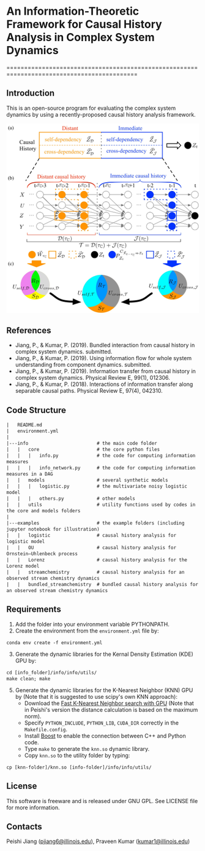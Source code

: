# An Information-Theoretic Framework for Causal History Analysis in Complex System Dynamics
===========================================================================================

## Introduction
This is an open-source program for evaluating the complex system dynamics by using a recently-proposed causal history analysis framework.

![Illustration of Causal History Analysis Framework in a Quadvariate system](FigDiagram.jpg)

## References
- Jiang, P., & Kumar, P. (2019). Bundled interaction from causal history in complex system dynamics. submitted.
- Jiang, P., & Kumar, P. (2019). Using information flow for whole system understanding from component dynamics. submitted.
- Jiang, P., & Kumar, P. (2019). Information transfer from causal history in complex system dynamics. Physical Review E, 99(1), 012306.
- Jiang, P., & Kumar, P. (2018). Interactions of information transfer along separable causal paths. Physical Review E, 97(4), 042310.

## Code Structure
```
|   README.md
|   environment.yml
|
|---info                         # the main code folder
|   |   core                     # the core python files
|   |   |   info.py              # the code for computing information measures
|   |   |   info_network.py      # the code for computing information measures in a DAG
|   |   models                   # several synthetic models
|   |   |   logistic.py          # the multivariate noisy logistic model
|   |   |   others.py            # other models
|   |   utils                    # utility functions used by codes in the core and models folders
|
|---examples                     # the example folders (including jupyter notebook for illustration)
|   |   logistic                 # causal history analysis for logistic model
|   |   OU                       # causal history analysis for Ornstein–Uhlenbeck process
|   |   Lorenz                   # causal history analysis for the Lorenz model
|   |   streamchemistry          # causal history analysis for an observed stream chemistry dynamics
|   |   bundled_streamchemistry  # bundled causal history analysis for an observed stream chemistry dynamics
```

## Requirements
1. Add the folder into your environment variable PYTHONPATH.
2. Create the environment from the `environment.yml` file by:
```
conda env create -f environment.yml
```
3. Generate the dynamic libraries for the Kernal Density Estimation (KDE) GPU by:
```
cd [info_folder]/info/info/utils/
make clean; make
```
5. Generate the dynamic libraries for the K-Nearest Neighbor (KNN) GPU by (Note that it is suggested to use scipy's own KNN approach):
    - Download the [Fast K-Nearest Neighbor search with GPU](https://github.com/PeishiJiang/knn_cuda) (Note that in Peishi's version the distance calculation is based on the maximum norm).
    - Specify `PYTHON_INCLUDE`, `PYTHON_LIB`, `CUDA_DIR` correctly in the `Makefile.config`.
    - Install [Boost](http://www.boost.org/) to enable the connection between C++ and Python code.
    - Type `make` to generate the `knn.so` dynamic library.
    - Copy `knn.so` to the utility folder by typing:
```
cp [knn-folder]/knn.so [info-folder]/info/info/utils/
```

## License
This software is freeware and is released under GNU GPL. See LICENSE file for more information.

## Contacts
Peishi Jiang (pjiang6@illinois.edu), Praveen Kumar (kumar1@illinois.edu)
